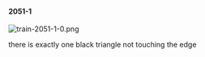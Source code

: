 #### 2051-1
![train-2051-1-0.png](https://github.com/lil-lab/nlvr/raw/master/nlvr/train/images/67/train-2051-1-0.png "train-2051-1-0.png")

there is exactly one black triangle not touching the edge